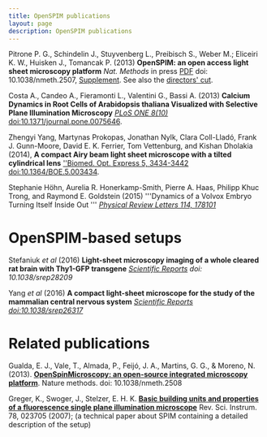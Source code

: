 ```yaml
---
title: OpenSPIM publications
layout: page
description: OpenSPIM publications
---
```

Pitrone P. G., Schindelin J., Stuyvenberg L., Preibisch S., Weber M.; Eliceiri K. W., Huisken J., Tomancak P. (2013) **OpenSPIM: an open access light sheet microscopy platform** *Nat. Methods* in press [PDF](Media:Nmeth.2507.pdf "wikilink") doi: 10.1038/nmeth.2507, [Supplement](Media:Nmeth.2507-S1.pdf "wikilink"). See also the [directors' cut](https://arxiv.org/abs/1302.1987).

Costa A., Candeo A., Fieramonti L., Valentini G., Bassi A. (2013) **Calcium Dynamics in Root Cells of Arabidopsis thaliana Visualized with Selective Plane Illumination Microscopy** [*PLoS ONE 8(10)*](https://journals.plos.org/plosone/article?id=10.1371/journal.pone.0075646) <doi:10.1371/journal.pone.0075646>.

Zhengyi Yang, Martynas Prokopas, Jonathan Nylk, Clara Coll-Lladó, Frank J. Gunn-Moore, David E. K. Ferrier, Tom Vettenburg, and Kishan Dholakia (2014), **A compact Airy beam light sheet microscope with a tilted cylindrical lens** [''Biomed. Opt. Express 5, 3434-3442](http://www.opticsinfobase.org/boe/abstract.cfm?URI=boe-5-10-3434) <doi:10.1364/BOE.5.003434>.

Stephanie Höhn, Aurelia R. Honerkamp-Smith, Pierre A. Haas, Philipp Khuc Trong, and Raymond E. Goldstein (2015) '''Dynamics of a Volvox Embryo Turning Itself Inside Out ''' [*Physical Review Letters 114, 178101*](https://www.damtp.cam.ac.uk/user/gold/pdfs/inversion.pdf)

# OpenSPIM-based setups

Stefaniuk *et al* (2016) **Light-sheet microscopy imaging of a whole cleared rat brain with Thy1-GFP transgene** [*Scientific Reports*](https://www.ncbi.nlm.nih.gov/pmc/articles/PMC4911560/) *doi: 10.1038/srep28209*

Yang *et al* (2016) **A compact light-sheet microscope for the study of the mammalian central nervous system** [*Scientific Reports*](https://www.nature.com/articles/srep26317) *<doi:10.1038/srep26317>*

# Related publications

Gualda, E. J., Vale, T., Almada, P., Feijó, J. A., Martins, G. G., & Moreno, N. (2013). [**OpenSpinMicroscopy: an open-source integrated microscopy platform**](https://www.nature.com/articles/nmeth.2508). Nature methods. doi: 10.1038/nmeth.2508

Greger, K., Swoger, J., Stelzer, E. H. K. [**Basic building units and properties of a fluorescence single plane illumination microscope**](https://aip.scitation.org/doi/full/10.1063/1.2428277) Rev. Sci. Instrum. 78, 023705 (2007); (a technical paper about SPIM containing a detailed description of the setup)
